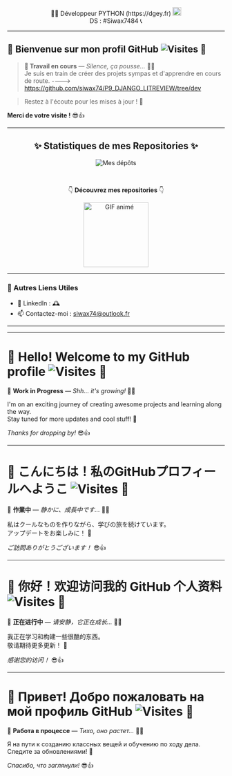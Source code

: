 <div align="center">👨‍💻 Développeur PYTHON (https://dgey.fr) <img src="https://github.com/user-attachments/assets/a9ee410a-339f-42b5-91ae-79c948c52fc0" alt="image" width="20" height="20"></div>

<div align="center">DS : #Siwax7484 📞</div>

---

## 👋 Bienvenue sur mon profil GitHub ![Visites](https://visitor-badge.laobi.icu/badge?page_id=Siwax74.visitor-badge) 👋
<!-- Ou utilisez une autre option -->
<!-- ![Profile views](https://komarev.com/ghpvc/?username=Siwax74&color=blueviolet) -->
<!-- ![Hits](https://hitcounter.dev/badge?user=Siwax74) -->

> **🚧 Travail en cours** — *Silence, ça pousse...* 🌱✨  
> Je suis en train de créer des projets sympas et d'apprendre en cours de route.
----> https://github.com/siwax74/P9_DJANGO_LITREVIEW/tree/dev

> Restez à l'écoute pour les mises à jour ! 🚀  

**Merci de votre visite !** 😎👍

---

<div align="center">
    <h2>✨ Statistiques de mes Repositories ✨</h2>

![Mes dépôts](https://github-readme-stats.vercel.app/api/top-langs/?username=Siwax74&layout=compact&theme=radical)

<br>

👇 **Découvrez mes repositories** 👇

<a href="https://github.com/siwax74?tab=repositories">
    <img src="https://media2.giphy.com/media/v1.Y2lkPTc5MGI3NjExbGlwMWtzNWVxZjZ3ZW03cmR2aHZiMjI3aXJvcWVmMTFqMXF1bmszZiZlcD12MV9pbnRlcm5hbF9naWZfYnlfaWQmY3Q9Zw/j4tkXKMHSJaeTpx4a6/200.webp" alt="GIF animé" width="150"/>
</a>

</div>

---

### 🔗 Autres Liens Utiles

- 💼 LinkedIn : 🕰
- 📫 Contactez-moi : siwax74@outlook.fr

---

************************************************************************************************************
# 👋 Hello! Welcome to my GitHub profile ![Visites](https://visitor-badge.laobi.icu/badge?page_id=Siwax74.visitor-badge) 👋
<!-- Ou utilisez une autre option -->
<!-- ![Profile views](https://komarev.com/ghpvc/?username=Siwax74&color=blueviolet) -->
<!-- ![Hits](https://hitcounter.dev/badge?user=Siwax74) -->


🚧 **Work in Progress** — *Shh... it's growing!* 🌱✨

I'm on an exciting journey of creating awesome projects and learning along the way.  
Stay tuned for more updates and cool stuff! 🚀

*Thanks for dropping by!* 😎👍

************************************************************************************************************
# 👋 こんにちは！私のGitHubプロフィールへようこ ![Visites](https://visitor-badge.laobi.icu/badge?page_id=Siwax74.visitor-badge) 👋
<!-- Ou utilisez une autre option -->
<!-- ![Profile views](https://komarev.com/ghpvc/?username=Siwax74&color=blueviolet) -->
<!-- ![Hits](https://hitcounter.dev/badge?user=Siwax74) -->


🚧 **作業中** — *静かに、成長中です...* 🌱✨

私はクールなものを作りながら、学びの旅を続けています。  
アップデートをお楽しみに！ 🚀

*ご訪問ありがとうございます！* 😎👍

************************************************************************************************************
# 👋 你好！欢迎访问我的 GitHub 个人资料 ![Visites](https://visitor-badge.laobi.icu/badge?page_id=Siwax74.visitor-badge) 👋
<!-- Ou utilisez une autre option -->
<!-- ![Profile views](https://komarev.com/ghpvc/?username=Siwax74&color=blueviolet) -->
<!-- ![Hits](https://hitcounter.dev/badge?user=Siwax74) -->


🚧 **正在进行中** — *请安静，它正在成长...* 🌱✨

我正在学习和构建一些很酷的东西。  
敬请期待更多更新！ 🚀

*感谢您的访问！* 😎👍

************************************************************************************************************
# 👋 Привет! Добро пожаловать на мой профиль GitHub ![Visites](https://visitor-badge.laobi.icu/badge?page_id=Siwax74.visitor-badge) 👋
<!-- Ou utilisez une autre option -->
<!-- ![Profile views](https://komarev.com/ghpvc/?username=Siwax74&color=blueviolet) -->
<!-- ![Hits](https://hitcounter.dev/badge?user=Siwax74) -->


🚧 **Работа в процессе** — *Тихо, оно растет...* 🌱✨

Я на пути к созданию классных вещей и обучению по ходу дела.  
Следите за обновлениями! 🚀

*Спасибо, что заглянули!* 😎👍

